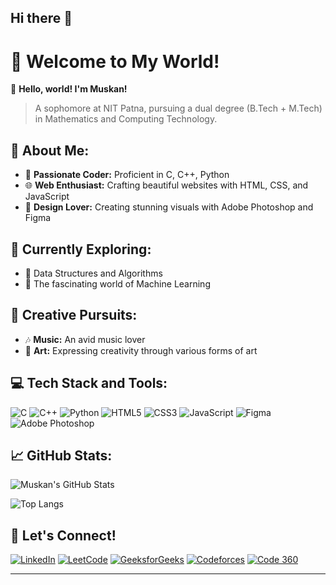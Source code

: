 ## Hi there 👋

# 💫 Welcome to My World!

👋 **Hello, world! I'm Muskan!**
> A sophomore at NIT Patna, pursuing a dual degree (B.Tech + M.Tech) in Mathematics and Computing Technology.

## 🚀 About Me:
- 🌟 **Passionate Coder:** Proficient in C, C++, Python
- 🌐 **Web Enthusiast:** Crafting beautiful websites with HTML, CSS, and JavaScript
- 🎨 **Design Lover:** Creating stunning visuals with Adobe Photoshop and Figma

## 🌱 Currently Exploring:
- 🧠 Data Structures and Algorithms
- 🤖 The fascinating world of Machine Learning

## 🎨 Creative Pursuits:
- 🎶 **Music:** An avid music lover
- 🎨 **Art:** Expressing creativity through various forms of art

## 💻 Tech Stack and Tools:
![C](https://img.shields.io/badge/-C-00599C?style=flat-square&logo=c)
![C++](https://img.shields.io/badge/-C++-00599C?style=flat-square&logo=c%2B%2B)
![Python](https://img.shields.io/badge/-Python-3776AB?style=flat-square&logo=python)
![HTML5](https://img.shields.io/badge/-HTML5-E34F26?style=flat-square&logo=html5&logoColor=white)
![CSS3](https://img.shields.io/badge/-CSS3-1572B6?style=flat-square&logo=css3)
![JavaScript](https://img.shields.io/badge/-JavaScript-F7DF1E?style=flat-square&logo=javascript)
![Figma](https://img.shields.io/badge/-Figma-F24E1E?style=flat-square&logo=figma)
![Adobe Photoshop](https://img.shields.io/badge/-Adobe%20Photoshop-31A8FF?style=flat-square&logo=adobe-photoshop&logoColor=white)

## 📈 GitHub Stats:
![Muskan's GitHub Stats](https://github-readme-stats.vercel.app/api?username=muskan-khushi&show_icons=true&theme=radical)

![Top Langs](https://github-readme-stats.vercel.app/api/top-langs/?username=muskan-khushi&layout=compact&theme=radical)

## 🌟 Let's Connect!
[![LinkedIn](https://img.shields.io/badge/-LinkedIn-0077B5?style=flat-square&logo=linkedin&logoColor=white)](https://www.linkedin.com/in/muskan-khushi86/)
[![LeetCode](https://img.shields.io/badge/-LeetCode-FFA116?style=flat-square&logo=LeetCode&logoColor=black)](https://leetcode.com/u/muskan-khushi/)
[![GeeksforGeeks](https://img.shields.io/badge/-GeeksforGeeks-0F9D58?style=flat-square&logo=geeksforgeeks&logoColor=white)]([https://auth.geeksforgeeks.org/user/muskan/](https://www.geeksforgeeks.org/user/muskankhuwjiv/))
[![Codeforces](https://img.shields.io/badge/-Codeforces-1F8ACB?style=flat-square&logo=codeforces&logoColor=white)](https://codeforces.com/profile/muskankhushi_)
[![Code 360](https://img.shields.io/badge/-Code360-007ACC?style=flat-square&logo=visual-studio-code&logoColor=white)]((https://www.naukri.com/code360/profile/16a9887b-8266-4927-808f-e35ce6e90753))

---


